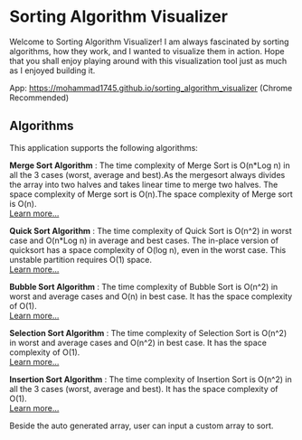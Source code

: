 # Sorting Algorithm Visualizer

Welcome to Sorting Algorithm Visualizer! I am always fascinated by sorting algorithms, how they work, and I wanted to visualize them in action. Hope that you shall enjoy playing around with this visualization tool just as much as I enjoyed building it.

App: <a target="_blank">https://mohammad1745.github.io/sorting_algorithm_visualizer </a> (Chrome Recommended)

## Algorithms

This application supports the following algorithms:

**Merge Sort Algorithm** : The time complexity of Merge Sort is O(n*Log n) in all the 3 cases (worst, average and best).As the mergesort always divides the array into two halves and takes linear time to merge two halves. The space complexity of Merge sort is O(n).The space complexity of Merge sort is O(n). <br> <a href="https://youtu.be/TzeBrDU-JaY" target="_blank">Learn more...</a>

**Quick Sort Algorithm** : The time complexity of Quick Sort is O(n^2) in worst case and O(n*Log n) in average and best cases. The in-place version of quicksort has a space complexity of O(log n), even in the worst case. This unstable partition requires O(1) space. <br> <a href="https://youtu.be/0SkOjNaO1XY" target="_blank">Learn more...</a>

**Bubble Sort Algorithm** : The time complexity of Bubble Sort is O(n^2) in worst and average cases and O(n) in best case. It has the space complexity of O(1). <br> <a href="https://youtu.be/Jdtq5uKz-w4" target="_blank">Learn more...</a>

**Selection Sort Algorithm** : The time complexity of Selection Sort is O(n^2) in worst and average cases and O(n^2) in best case. It has the space complexity of O(1). <br> <a href="https://youtu.be/GUDLRan2DWM" target="_blank">Learn more...</a>

**Insertion Sort Algorithm** : The time complexity of Insertion Sort is O(n^2) in all the 3 cases (worst, average and best). It has the space complexity of O(1). <br> <a href="https://youtu.be/i-SKeOcBwko" target="_blank">Learn more...</a>

Beside the auto generated array, user can input a custom array to sort.